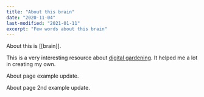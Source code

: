 ```yaml
---
title: "About this brain"
date: "2020-11-04"
last-modified: "2021-01-11"
excerpt: "Few words about this brain"
---
```


About this is [[brain]].

This is a very interesting resource about [digital gardening](https://github.com/MaggieAppleton/digital-gardeners). It helped me a lot in creating my own.

About page example update.

About page 2nd example update.
